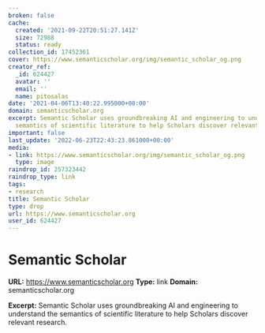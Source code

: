 ```yaml
---
broken: false
cache:
  created: '2021-09-22T20:51:27.141Z'
  size: 72988
  status: ready
collection_id: 17452361
cover: https://www.semanticscholar.org/img/semantic_scholar_og.png
creator_ref:
  _id: 624427
  avatar: ''
  email: ''
  name: pitosalas
date: '2021-04-06T13:40:22.995000+00:00'
domain: semanticscholar.org
excerpt: Semantic Scholar uses groundbreaking AI and engineering to understand the
  semantics of scientific literature to help Scholars discover relevant research.
important: false
last_update: '2022-06-23T22:43:23.861000+00:00'
media:
- link: https://www.semanticscholar.org/img/semantic_scholar_og.png
  type: image
raindrop_id: 257323442
raindrop_type: link
tags:
- research
title: Semantic Scholar
type: drop
url: https://www.semanticscholar.org
user_id: 624427
---
```


# Semantic Scholar

**URL:** https://www.semanticscholar.org
**Type:** link
**Domain:** semanticscholar.org

**Excerpt:** Semantic Scholar uses groundbreaking AI and engineering to understand the semantics of scientific literature to help Scholars discover relevant research.
